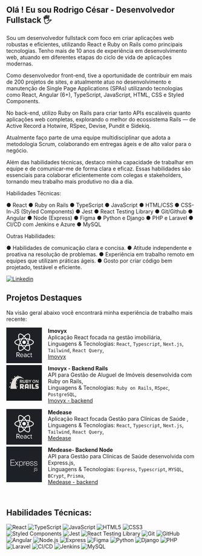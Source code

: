 ## Olá ! Eu sou Rodrigo César - Desenvolvedor Fullstack 🖐️

Sou um desenvolvedor fullstack com foco em criar aplicações web robustas e eficientes, utilizando React e Ruby on Rails como principais tecnologias.
Tenho mais de 10 anos de experiência em desenvolvimento web, atuando em diferentes etapas do ciclo de vida de aplicações modernas.

Como desenvolvedor front-end, tive a oportunidade de contribuir em mais de 200 projetos de sites, e atualmente atuo no desenvolvimento e manutenção de Single Page Applications (SPAs) utilizando tecnologias como React, Angular (6+), TypeScript, JavaScript, HTML, CSS e Styled Components.

No back-end, utilizo Ruby on Rails para criar tanto APIs escaláveis quanto aplicações web completas, explorando o melhor do ecossistema Rails — de Active Record a Hotwire, RSpec, Devise, Pundit e Sidekiq.

Atualmente faço parte de uma equipe multidisciplinar que adota a metodologia Scrum, colaborando em entregas ágeis e de alto valor para o negócio.

Além das habilidades técnicas, destaco minha capacidade de trabalhar em equipe e de comunicar-me de forma clara e eficaz. Essas habilidades são essenciais para colaborar eficientemente com colegas e stakeholders, tornando meu trabalho mais produtivo no dia a dia.

Habilidades Técnicas:

● React
● Ruby on Rails
● TypeScript
● JavaScript
● HTML/CSS
● CSS-In-JS (Styled Components)
● Jest
● React Testing Library
● Git/Github
● Angular
● Node (Express)
● Figma
● Python e Django
● PHP e Laravel
● CI/CD com Jenkins e Azure
● MySQL

Outras Habilidades:

● Habilidades de comunicação clara e concisa.
● Atitude independente e proativa na resolução de problemas.
● Experiência em trabalho remoto em equipes que utilizam práticas ágeis.
● Gosto por criar código bem projetado, testável e eficiente.

[![Linkedin](https://img.shields.io/badge/LinkedIn-0077B5?style=for-the-badge&logo=linkedin&logoColor=white)](https://www.linkedin.com/in/rodrigo-cesar-nunes/)

## Projetos Destaques

Na visão geral abaixo você encontrará minha experiência de trabalho mais recente:

<a href="https://github.com/rodrigocnn/imovyx">
  <img src="public/react.png" alt="Ruby on Rails" width="94" height="94" align="left" style="margin-right: 16px;" />
</a>

**Imovyx** \
Aplicação React focada na gestão imobiliária,\
Linguagens & Tecnologias: `React`, `Typescript`, `Next.js`, `Tailwind`, `React Query`,\
[Imovyx](https://github.com/rodrigocnn/imovyx)
<br/>

<a href="https://github.com/rodrigocnn/gestor-imob">
  <img src="public/rails.png" alt="Ruby on Rails" width="94" height="94" align="left" style="margin-right: 16px;" />
</a>

**Imovyx - Backend Rails** \
API para Gestão de Aluguel de Imóveis desenvolvida com Ruby on Rails,\
Linguagens & Tecnologias: `Ruby on Rails`, `RSpec`, `PostgreSQL`,\
[Imovyx - backend](https://github.com/rodrigocnn/gestor-imob)

<a href="https://github.com/rodrigocnn/medease">
  <img src="public/react.png" alt="Medease" width="94" height="94" align="left" style="margin-right: 16px;" />
</a>

**Medease** \
Aplicação React focada Gestão para Clínicas de Saúde ,\
Linguagens & Tecnologias: `React`, `Typescript`, `Next.js`, `Tailwind`, `React Query`,\
[Medease](https://github.com/rodrigocnn/medease)
<br/>

<a href="https://github.com/rodrigocnn/medease">
  <img src="public/express.png" alt="Medease" width="94" height="94" align="left" style="margin-right: 16px;" />
</a>

**Medease- Backend Node** \
API para Gestão para Clínicas de Saúde desenvolvida com Express.js,\
Linguagens & Tecnologias: `Express`, `Typescript`, `MYSQL`, `BCrypt`, `Prisma`,\
[Medease - backend](https://github.com/rodrigocnn/medease-node)

<br/>

## Habilidades Técnicas:

![React](https://img.shields.io/badge/-React-61DAFB?style=flat&logo=react&logoColor=white)
![TypeScript](https://img.shields.io/badge/-TypeScript-3178C6?style=flat&logo=typescript&logoColor=white)
![JavaScript](https://img.shields.io/badge/-JavaScript-F7DF1E?style=flat&logo=javascript&logoColor=black)
![HTML5](https://img.shields.io/badge/-HTML5-E34F26?style=flat&logo=html5&logoColor=white)
![CSS3](https://img.shields.io/badge/-CSS3-1572B6?style=flat&logo=css3&logoColor=white)
![Styled Components](https://img.shields.io/badge/-Styled_Components-DB7093?style=flat&logo=styled-components&logoColor=white)
![Jest](https://img.shields.io/badge/-Jest-C21325?style=flat&logo=jest&logoColor=white)
![React Testing Library](https://img.shields.io/badge/-Testing_Library-E33332?style=flat&logo=testing-library&logoColor=white)
![Git](https://img.shields.io/badge/-Git-F05032?style=flat&logo=git&logoColor=white)
![GitHub](https://img.shields.io/badge/-GitHub-181717?style=flat&logo=github&logoColor=white)
![Angular](https://img.shields.io/badge/-Angular-DD0031?style=flat&logo=angular&logoColor=white)
![Node.js](https://img.shields.io/badge/-Node.js-339933?style=flat&logo=node.js&logoColor=white)
![Express](https://img.shields.io/badge/-Express-000000?style=flat&logo=express&logoColor=white)
![Figma](https://img.shields.io/badge/-Figma-F24E1E?style=flat&logo=figma&logoColor=white)
![Python](https://img.shields.io/badge/-Python-3776AB?style=flat&logo=python&logoColor=white)
![Django](https://img.shields.io/badge/-Django-092E20?style=flat&logo=django&logoColor=white)
![PHP](https://img.shields.io/badge/-PHP-777BB4?style=flat&logo=php&logoColor=white)
![Laravel](https://img.shields.io/badge/-Laravel-FF2D20?style=flat&logo=laravel&logoColor=white)
![CI/CD](https://img.shields.io/badge/-CI/CD-4285F4?style=flat&logo=azuredevops&logoColor=white)
![Jenkins](https://img.shields.io/badge/-Jenkins-D24939?style=flat&logo=jenkins&logoColor=white)
![MySQL](https://img.shields.io/badge/-MySQL-4479A1?style=flat&logo=mysql&logoColor=white)

</div><br/>

